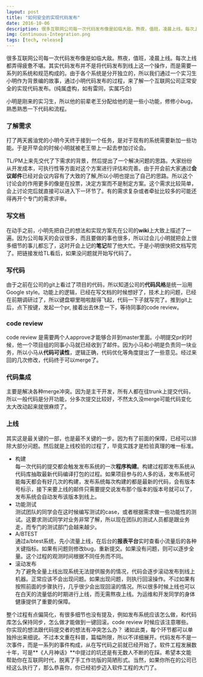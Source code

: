 ```yaml
---
layout: post
title: "如何安全的实现代码发布"
date: 2016-10-06 
description: 很多互联网公司每一次代码发布像是如临大敌。熬夜，值班，凌晨上线。每次上线都弄得疲惫不堪。其实代码发布并不是将代码发布到线上这一个操作，而是需要一系列的系统和规范构成的。
img: Continuous-Integration.png 
tags: [tech, release]
---
```

很多互联网公司每一次代码发布像是如临大敌。熬夜，值班，凌晨上线。每次上线都弄得疲惫不堪。其实代码发布并不是将代码发布到线上这一个操作，而是需要一系列的系统和规范构成的。由于各个系统是分开独立的，所以我们通过一个实习生小明作为背景编的故事，通过小明代码发布的过程，来了解一个互联网公司正常安全的实现代码发布。(纯属虚构，如有雷同，实属巧合)

小明是刚来的实习生，所以他的前辈老王分配给他的是一些小功能，修修小bug，熟悉熟悉一下代码和流程。

### 了解需求
打了两天酱油党的小明今天终于接到一个任务，是对于现有的系统需要新加一些功能。于是开早会的时候小明就被老王带上一起去参加讨论会。

TL/PM上来先交代了下需求的背景，然后提出了一个解决问题的思路。大家纷纷从开发成本，可执行性等方面对这个方案进行评估和完善。由于开会前大家通过**会议邮件**已经对会议内容有了大致的了解,所以小明也提出了自己的思路。所以这个讨论会的作用更多的像是在投票，决定方案而不是制定方案。这个需求比较简单，会上讨论完后就直接可以进入下一环节了。有的需求复杂或者牵扯比较多的可能还得再开个专门的需求评审。

### 写文档
在动手之前，小明先把自己的想法和实现方案先在公司的**wiki**上大致上描述了一遍。因为公司每天的会议很多，而且要做的事也很多，所以过会儿小明就把会上很多细节的事儿都忘了，这时开会上记的**笔记**帮了他大忙。于是小明很快把文档写完了。把链接发给TL看后，如果没问题就开始写代码了。

### 写代码
由于之前在公司的git上看过了项目的代码，所以知道公司的**代码风格**是统一沿用Google style。功能上的逻辑，已经在写文档的时候想好了，技术上的问题，已经在前期调研过了，所以键盘噼里啪啦敲得飞起，代码一下子就写完了。推到git上后，点下按键，发起一个pr, 接着出去休息一下，等待同事的code review。 

### code review
code review 是需要两个人approve才能够合并到master里面。小明提交pr的时候，他一个项目组的同事小马就已经收到了邮件。因为小马和小明是负责同一块业务，所以小马从**代码可读性**，逻辑正确，代码优化等角度提出了一些意见。经过来回的几次修改，代码终于可以merge了。

### 代码集成
主要是解决各种merge冲突。因为是主干开发，所有人都在往trunk上提交代码，所以一般代码是分开功能，分多次提交比较好，不然太久没merge可能代码变化太大改动起来就很麻烦了。

### 上线
其实这是最关键的一部，也是最不关键的一步。因为有了前面的保障，已经可以排除大部分问题。然后就是上线校验的过程了，毕竟实践才是检验真理的唯一标准。

- 构建    
  每一次代码的提交都会触发发布系统的一次**程序构建**。构建过程即发布系统从代码库抽取最新代码编译打包的过程。如果项目参与的人多的话，发布系统可能每天都会有好几次的构建，发布系统每次构建的都是最新的代码，会有版本号标示，接下来要上线的邮件只需要提交说发布那个版本的版本号就可以了，发布系统会自动发布该版本到线上。
- 功能测试  
  测试团队的同学会在这时候编写测试的case，或者根据需求做一些功能性的测试。这要求测试同学对业务非常了解，所以现在团队的测试人员都是跟业务走，而专门的测试部门会越来越少。
- A/BTEST   
 通过a/btest系统，先小流量上线，在后台的**报表平台**实时查看小流量后的各种关键指标。如果有问题则修改bug，重新提交。如果没有问题，则可以逐步全量。这个过程的观测时间根据不同任务而不同。
- 滚动发布  
为了避免全量上线出现系统无法提供服务的情况，代码会逐步滚动发布到线上机器。正常应该不会出现问题。如果出现问题，则执行回滚操作。不过如果有按照前面的步骤执行，几乎很少会出现回滚的情况。所以很多时候上线也可以在白天的流量低的时期进行上线，而无需熬夜上线。为运维和开发同学的身体健康提供了重要的保障。

整个过程有点偏简化，有很多细节也没有提及，例如发布系统应该怎么做，和代码库怎么保持同步，怎么做才能做到一键回滚。code review 时候应该注意哪些。你实现的想法跟代码提交者的想法有冲突怎么办？ 诸如此类，每个环节都可以单独拎出来细说。不过本文重在科普，篇幅所限，所以不详细展开。代码发布不是一次事件，而是一系列的事件构成，从在写代码之前就已经开始了。软件工程发展数十年，可是**《人月神话》**中提过的坑还是有无数人不断的在踩。希望本文能帮助你在互联网时代，脱离了手工作坊版的简陋形式。当然，如果你所在的公司已经这么执行了，那么恭喜你，你已经初步迈入软件工程的大门了。

